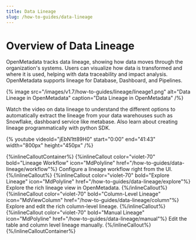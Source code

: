 ```yaml
---
title: Data Lineage
slug: /how-to-guides/data-lineage
---
```


# Overview of Data Lineage

OpenMetadata tracks data lineage, showing how data moves through the organization's systems. Users can visualize how data is transformed and where it is used, helping with data traceability and impact analysis. OpenMetadata supports lineage for Database, Dashboard, and Pipelines.

{% image
src="/images/v1.7/how-to-guides/lineage/lineage1.png"
alt="Data Lineage in OpenMetadata"
caption="Data Lineage in OpenMetadata"
/%}

Watch the video on data lineage to understand the different options to automatically extract the lineage from your data warehouses such as Snowflake, dashboard service like metabase. Also learn about creating lineage programmatically with python SDK.

{%  youtube videoId="jEbN1tt89H0" start="0:00" end="41:43" width="800px" height="450px" /%}

{%inlineCalloutContainer%}
 {%inlineCallout
  color="violet-70"
  bold="Lineage Workflow"
  icon="MdPolyline"
  href="/how-to-guides/data-lineage/workflow"%}
  Configure a lineage workflow right from the UI.
 {%/inlineCallout%}
 {%inlineCallout
  color="violet-70"
  bold="Explore Lineage"
  icon="MdPolyline"
  href="/how-to-guides/data-lineage/explore"%}
  Explore the rich lineage view in OpenMetadata.
 {%/inlineCallout%}
 {%inlineCallout
  color="violet-70"
  bold="Column-Level Lineage"
  icon="MdViewColumn"
  href="/how-to-guides/data-lineage/column"%}
  Explore and edit the rich column-level lineage.
 {%/inlineCallout%}
 {%inlineCallout
  color="violet-70"
  bold="Manual Lineage"
  icon="MdPolyline"
  href="/how-to-guides/data-lineage/manual"%}
  Edit the table and column level lineage manually.
 {%/inlineCallout%}
{%/inlineCalloutContainer%}